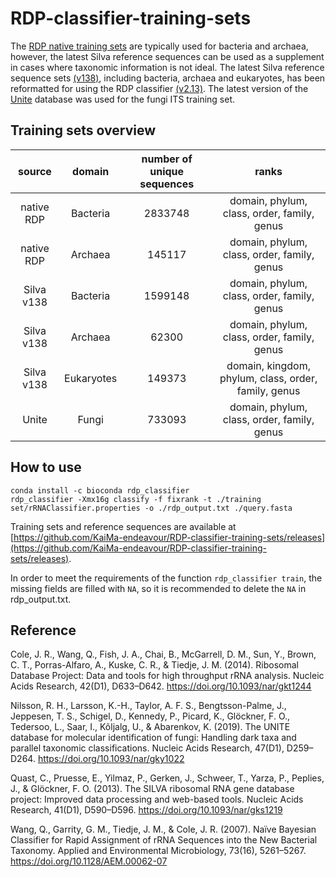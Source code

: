 # RDP-classifier-training-sets

The [RDP native training sets](http://rdp.cme.msu.edu/classifier/classifier.jsp;jsessionid=49C6531478DD4D70648EC6FC695B8EA3.10.0.0.9) are typically used for bacteria and archaea, however, the latest Silva reference sequences can be used as a supplement in cases where taxonomic information is not ideal. The latest Silva reference sequence sets [(v138)](https://www.arb-silva.de/no_cache/download/archive/release_138/), including bacteria, archaea and eukaryotes, has been reformatted for using the RDP classifier [(v2.13)](https://sourceforge.net/projects/rdp-classifier/). The latest version of the [Unite](https://github.com/terrimporter/UNITE_ITSClassifier) database was used for the fungi ITS training set.

## Training sets overview
|source|domain|number of unique sequences|ranks|
|:----:|:----:|:----:|:----:|
|native RDP|Bacteria|2833748|domain, phylum, class, order, family, genus|
|native RDP|Archaea|145117|domain, phylum, class, order, family, genus|
|Silva v138|Bacteria|1599148|domain, phylum, class, order, family, genus|
|Silva v138|Archaea|62300|domain, phylum, class, order, family, genus|
|Silva v138|Eukaryotes|149373|domain, kingdom, phylum, class, order, family, genus|
|Unite|Fungi|733093|domain, phylum, class, order, family, genus|

## How to use
```
conda install -c bioconda rdp_classifier
rdp_classifier -Xmx16g classify -f fixrank -t ./training set/rRNAClassifier.properties -o ./rdp_output.txt ./query.fasta
```
Training sets and reference sequences are available at [https://github.com/KaiMa-endeavour/RDP-classifier-training-sets/releases](https://github.com/KaiMa-endeavour/RDP-classifier-training-sets/releases). 

In order to meet the requirements of the function `rdp_classifier train`, the missing fields are filled with `NA`, so it is recommended to delete the `NA` in rdp_output.txt.

## Reference

Cole, J. R., Wang, Q., Fish, J. A., Chai, B., McGarrell, D. M., Sun, Y., Brown, C. T., Porras-Alfaro, A., Kuske, C. R., & Tiedje, J. M. (2014). Ribosomal Database Project: Data and tools for high throughput rRNA analysis. Nucleic Acids Research, 42(D1), D633–D642. https://doi.org/10.1093/nar/gkt1244

Nilsson, R. H., Larsson, K.-H., Taylor, A. F. S., Bengtsson-Palme, J., Jeppesen, T. S., Schigel, D., Kennedy, P., Picard, K., Glöckner, F. O., Tedersoo, L., Saar, I., Kõljalg, U., & Abarenkov, K. (2019). The UNITE database for molecular identification of fungi: Handling dark taxa and parallel taxonomic classifications. Nucleic Acids Research, 47(D1), D259–D264. https://doi.org/10.1093/nar/gky1022

Quast, C., Pruesse, E., Yilmaz, P., Gerken, J., Schweer, T., Yarza, P., Peplies, J., & Glöckner, F. O. (2013). The SILVA ribosomal RNA gene database project: Improved data processing and web-based tools. Nucleic Acids Research, 41(D1), D590–D596. https://doi.org/10.1093/nar/gks1219

Wang, Q., Garrity, G. M., Tiedje, J. M., & Cole, J. R. (2007). Naïve Bayesian Classifier for Rapid Assignment of rRNA Sequences into the New Bacterial Taxonomy. Applied and Environmental Microbiology, 73(16), 5261–5267. https://doi.org/10.1128/AEM.00062-07

